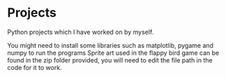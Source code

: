 # Projects
Python projects which I have worked on by myself.

You might need to install some libraries such as matplotlib, pygame and numpy to run the programs
Sprite art used in the flappy bird game can be found in the zip folder provided, you will need to edit the file path in the code for it to work.

